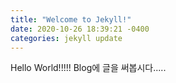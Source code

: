 ```yaml
---
title: "Welcome to Jekyll!"
date: 2020-10-26 18:39:21 -0400
categories: jekyll update
---
```

Hello World!!!!!
Blog에 글을 써봅시다.....
